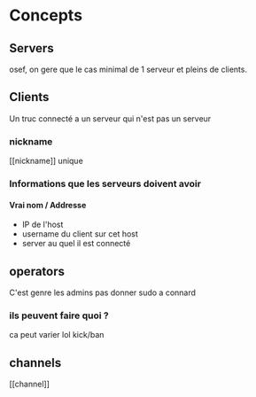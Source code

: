 # Concepts
## Servers
osef, on gere que le cas minimal de 1 serveur et pleins de clients.
## Clients
Un truc connecté a un serveur qui n'est pas un serveur
### nickname 
[[nickname]] unique
### Informations que les serveurs doivent avoir
#### Vrai nom / Addresse 
- IP de l'host
- username du client sur cet host
- server au quel il est connecté
## operators
C'est genre les admins
pas donner sudo a connard
### ils peuvent faire quoi ?
ca peut varier lol
kick/ban
## channels
[[channel]] 